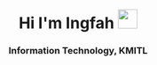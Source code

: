 <h1 align="center">Hi I'm Ingfah <img src="https://media.giphy.com/media/hvRJCLFzcasrR4ia7z/giphy.gif" width="35"></h1>
<h3 align="center"> Information Technology, KMITL </h3>
